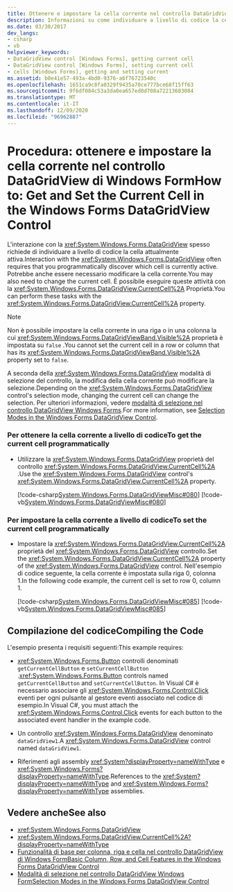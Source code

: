 ```yaml
---
title: Ottenere e impostare la cella corrente nel controllo DataGridView
description: Informazioni su come individuare a livello di codice la cella attualmente attiva ottenendo e impostando la cella corrente nel controllo DataGridView Windows Forms.
ms.date: 03/30/2017
dev_langs:
- csharp
- vb
helpviewer_keywords:
- DataGridView control [Windows Forms], getting current cell
- DataGridView control [Windows Forms], setting current cell
- cells [Windows Forms], getting and setting current
ms.assetid: b0e41e57-493a-4bd0-9376-a6f76723540c
ms.openlocfilehash: 1651ca9c8fa0329f9435a70ce777bce68f15ff63
ms.sourcegitcommit: 9f6df084c53a3da0ea657ed0d708a72213683084
ms.translationtype: MT
ms.contentlocale: it-IT
ms.lasthandoff: 12/09/2020
ms.locfileid: "96962887"
---
```

# <a name="how-to-get-and-set-the-current-cell-in-the-windows-forms-datagridview-control"></a><span data-ttu-id="e2868-103">Procedura: ottenere e impostare la cella corrente nel controllo DataGridView di Windows Form</span><span class="sxs-lookup"><span data-stu-id="e2868-103">How to: Get and Set the Current Cell in the Windows Forms DataGridView Control</span></span>
<span data-ttu-id="e2868-104">L'interazione con la <xref:System.Windows.Forms.DataGridView> spesso richiede di individuare a livello di codice la cella attualmente attiva.</span><span class="sxs-lookup"><span data-stu-id="e2868-104">Interaction with the <xref:System.Windows.Forms.DataGridView> often requires that you programmatically discover which cell is currently active.</span></span> <span data-ttu-id="e2868-105">Potrebbe anche essere necessario modificare la cella corrente.</span><span class="sxs-lookup"><span data-stu-id="e2868-105">You may also need to change the current cell.</span></span> <span data-ttu-id="e2868-106">È possibile eseguire queste attività con la <xref:System.Windows.Forms.DataGridView.CurrentCell%2A> Proprietà.</span><span class="sxs-lookup"><span data-stu-id="e2868-106">You can perform these tasks with the <xref:System.Windows.Forms.DataGridView.CurrentCell%2A> property.</span></span>  
  
> [!NOTE]
> <span data-ttu-id="e2868-107">Non è possibile impostare la cella corrente in una riga o in una colonna la cui <xref:System.Windows.Forms.DataGridViewBand.Visible%2A> proprietà è impostata su `false` .</span><span class="sxs-lookup"><span data-stu-id="e2868-107">You cannot set the current cell in a row or column that has its <xref:System.Windows.Forms.DataGridViewBand.Visible%2A> property set to `false`.</span></span>  
  
 <span data-ttu-id="e2868-108">A seconda della <xref:System.Windows.Forms.DataGridView> modalità di selezione del controllo, la modifica della cella corrente può modificare la selezione.</span><span class="sxs-lookup"><span data-stu-id="e2868-108">Depending on the <xref:System.Windows.Forms.DataGridView> control's selection mode, changing the current cell can change the selection.</span></span> <span data-ttu-id="e2868-109">Per ulteriori informazioni, vedere [modalità di selezione nel controllo DataGridView Windows Forms](selection-modes-in-the-windows-forms-datagridview-control.md).</span><span class="sxs-lookup"><span data-stu-id="e2868-109">For more information, see [Selection Modes in the Windows Forms DataGridView Control](selection-modes-in-the-windows-forms-datagridview-control.md).</span></span>  
  
### <a name="to-get-the-current-cell-programmatically"></a><span data-ttu-id="e2868-110">Per ottenere la cella corrente a livello di codice</span><span class="sxs-lookup"><span data-stu-id="e2868-110">To get the current cell programmatically</span></span>  
  
- <span data-ttu-id="e2868-111">Utilizzare la <xref:System.Windows.Forms.DataGridView> proprietà del controllo <xref:System.Windows.Forms.DataGridView.CurrentCell%2A> .</span><span class="sxs-lookup"><span data-stu-id="e2868-111">Use the <xref:System.Windows.Forms.DataGridView> control's <xref:System.Windows.Forms.DataGridView.CurrentCell%2A> property.</span></span>  
  
     [!code-csharp[System.Windows.Forms.DataGridViewMisc#080](~/samples/snippets/csharp/VS_Snippets_Winforms/System.Windows.Forms.DataGridViewMisc/CS/datagridviewmisc.cs#080)]
     [!code-vb[System.Windows.Forms.DataGridViewMisc#080](~/samples/snippets/visualbasic/VS_Snippets_Winforms/System.Windows.Forms.DataGridViewMisc/VB/datagridviewmisc.vb#080)]  
  
### <a name="to-set-the-current-cell-programmatically"></a><span data-ttu-id="e2868-112">Per impostare la cella corrente a livello di codice</span><span class="sxs-lookup"><span data-stu-id="e2868-112">To set the current cell programmatically</span></span>  
  
- <span data-ttu-id="e2868-113">Impostare la <xref:System.Windows.Forms.DataGridView.CurrentCell%2A> proprietà del <xref:System.Windows.Forms.DataGridView> controllo.</span><span class="sxs-lookup"><span data-stu-id="e2868-113">Set the <xref:System.Windows.Forms.DataGridView.CurrentCell%2A> property of the <xref:System.Windows.Forms.DataGridView> control.</span></span> <span data-ttu-id="e2868-114">Nell'esempio di codice seguente, la cella corrente è impostata sulla riga 0, colonna 1.</span><span class="sxs-lookup"><span data-stu-id="e2868-114">In the following code example, the current cell is set to row 0, column 1.</span></span>  
  
     [!code-csharp[System.Windows.Forms.DataGridViewMisc#085](~/samples/snippets/csharp/VS_Snippets_Winforms/System.Windows.Forms.DataGridViewMisc/CS/datagridviewmisc.cs#085)]
     [!code-vb[System.Windows.Forms.DataGridViewMisc#085](~/samples/snippets/visualbasic/VS_Snippets_Winforms/System.Windows.Forms.DataGridViewMisc/VB/datagridviewmisc.vb#085)]  
  
## <a name="compiling-the-code"></a><span data-ttu-id="e2868-115">Compilazione del codice</span><span class="sxs-lookup"><span data-stu-id="e2868-115">Compiling the Code</span></span>  
 <span data-ttu-id="e2868-116">L'esempio presenta i requisiti seguenti:</span><span class="sxs-lookup"><span data-stu-id="e2868-116">This example requires:</span></span>  
  
- <span data-ttu-id="e2868-117"><xref:System.Windows.Forms.Button> controlli denominati `getCurrentCellButton` e `setCurrentCellButton` .</span><span class="sxs-lookup"><span data-stu-id="e2868-117"><xref:System.Windows.Forms.Button> controls named `getCurrentCellButton` and `setCurrentCellButton`.</span></span> <span data-ttu-id="e2868-118">In Visual C# è necessario associare gli <xref:System.Windows.Forms.Control.Click> eventi per ogni pulsante al gestore eventi associato nel codice di esempio.</span><span class="sxs-lookup"><span data-stu-id="e2868-118">In Visual C#, you must attach the <xref:System.Windows.Forms.Control.Click> events for each button to the associated event handler in the example code.</span></span>  
  
- <span data-ttu-id="e2868-119">Un controllo <xref:System.Windows.Forms.DataGridView> denominato `dataGridView1`.</span><span class="sxs-lookup"><span data-stu-id="e2868-119">A <xref:System.Windows.Forms.DataGridView> control named `dataGridView1`.</span></span>  
  
- <span data-ttu-id="e2868-120">Riferimenti agli assembly <xref:System?displayProperty=nameWithType> e <xref:System.Windows.Forms?displayProperty=nameWithType>.</span><span class="sxs-lookup"><span data-stu-id="e2868-120">References to the <xref:System?displayProperty=nameWithType> and <xref:System.Windows.Forms?displayProperty=nameWithType> assemblies.</span></span>  
  
## <a name="see-also"></a><span data-ttu-id="e2868-121">Vedere anche</span><span class="sxs-lookup"><span data-stu-id="e2868-121">See also</span></span>

- <xref:System.Windows.Forms.DataGridView>
- <xref:System.Windows.Forms.DataGridView.CurrentCell%2A?displayProperty=nameWithType>
- [<span data-ttu-id="e2868-122">Funzionalità di base per colonna, riga e cella nel controllo DataGridView di Windows Form</span><span class="sxs-lookup"><span data-stu-id="e2868-122">Basic Column, Row, and Cell Features in the Windows Forms DataGridView Control</span></span>](basic-column-row-and-cell-features-wf-datagridview-control.md)
- [<span data-ttu-id="e2868-123">Modalità di selezione nel controllo DataGridView Windows Form</span><span class="sxs-lookup"><span data-stu-id="e2868-123">Selection Modes in the Windows Forms DataGridView Control</span></span>](selection-modes-in-the-windows-forms-datagridview-control.md)

